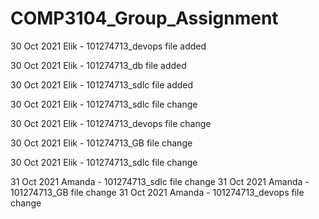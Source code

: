# COMP3104_Group_Assignment

30 Oct 2021
Elik - 101274713_devops file added

30 Oct 2021
Elik - 101274713_db file added

30 Oct 2021
Elik - 101274713_sdlc file added

30 Oct 2021
Elik - 101274713_sdlc file change

30 Oct 2021
Elik - 101274713_devops file change

30 Oct 2021
Elik - 101274713_GB file change

30 Oct 2021
Elik - 101274713_sdlc file change






31 Oct 2021
Amanda - 101274713_sdlc file change
31 Oct 2021
Amanda - 101274713_GB file change
31 Oct 2021
Amanda - 101274713_devops file change
